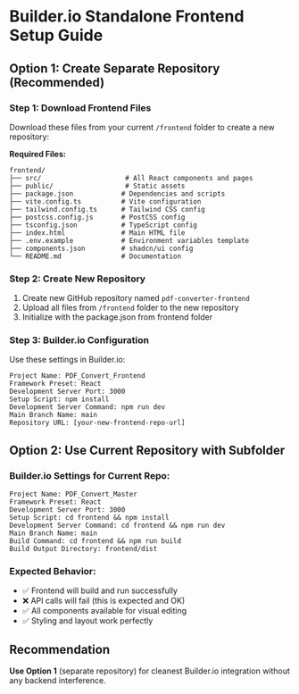 # Builder.io Standalone Frontend Setup Guide

## Option 1: Create Separate Repository (Recommended)

### Step 1: Download Frontend Files
Download these files from your current `/frontend` folder to create a new repository:

**Required Files:**
```
frontend/
├── src/                     # All React components and pages
├── public/                  # Static assets
├── package.json            # Dependencies and scripts
├── vite.config.ts          # Vite configuration
├── tailwind.config.ts      # Tailwind CSS config
├── postcss.config.js       # PostCSS config
├── tsconfig.json           # TypeScript config
├── index.html              # Main HTML file
├── .env.example            # Environment variables template
├── components.json         # shadcn/ui config
└── README.md               # Documentation
```

### Step 2: Create New Repository
1. Create new GitHub repository named `pdf-converter-frontend`
2. Upload all files from `/frontend` folder to the new repository
3. Initialize with the package.json from frontend folder

### Step 3: Builder.io Configuration
Use these settings in Builder.io:

```
Project Name: PDF_Convert_Frontend
Framework Preset: React
Development Server Port: 3000
Setup Script: npm install
Development Server Command: npm run dev
Main Branch Name: main
Repository URL: [your-new-frontend-repo-url]
```

## Option 2: Use Current Repository with Subfolder

### Builder.io Settings for Current Repo:
```
Project Name: PDF_Convert_Master
Framework Preset: React
Development Server Port: 3000
Setup Script: cd frontend && npm install
Development Server Command: cd frontend && npm run dev
Main Branch Name: main
Build Command: cd frontend && npm run build
Build Output Directory: frontend/dist
```

### Expected Behavior:
- ✅ Frontend will build and run successfully
- ❌ API calls will fail (this is expected and OK)
- ✅ All components available for visual editing
- ✅ Styling and layout work perfectly

## Recommendation
**Use Option 1** (separate repository) for cleanest Builder.io integration without any backend interference.